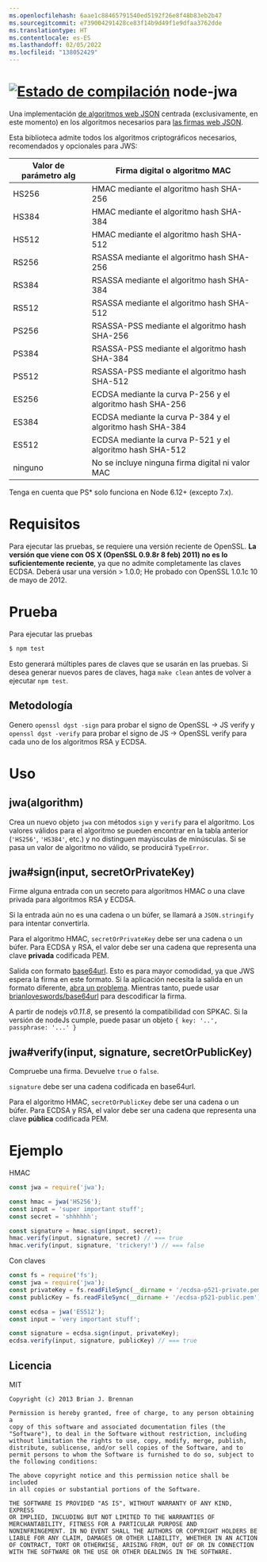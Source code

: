 ```yaml
---
ms.openlocfilehash: 6aae1c88465791540ed5192f26e8f48b83eb2b47
ms.sourcegitcommit: e739004291428ce83f14b9d49f1e9dfaa3762dde
ms.translationtype: HT
ms.contentlocale: es-ES
ms.lasthandoff: 02/05/2022
ms.locfileid: "138052429"
---
```

# <a name="node-jwa-build-statushttpstravis-ciorgbrianloveswordsnode-jwa"></a>[![Estado de compilación](https://travis-ci.org/brianloveswords/node-jwa.svg?branch=master)](https://travis-ci.org/brianloveswords/node-jwa) node-jwa

Una implementación [de algoritmos web JSON](http://tools.ietf.org/id/draft-ietf-jose-json-web-algorithms-08.html) centrada (exclusivamente, en este momento) en los algoritmos necesarios para [las firmas web JSON](http://self-issued.info/docs/draft-ietf-jose-json-web-signature.html).

Esta biblioteca admite todos los algoritmos criptográficos necesarios, recomendados y opcionales para JWS:

Valor de parámetro alg | Firma digital o algoritmo MAC
----------------|----------------------------
HS256 | HMAC mediante el algoritmo hash SHA-256
HS384 | HMAC mediante el algoritmo hash SHA-384
HS512 | HMAC mediante el algoritmo hash SHA-512
RS256 | RSASSA mediante el algoritmo hash SHA-256
RS384 | RSASSA mediante el algoritmo hash SHA-384
RS512 | RSASSA mediante el algoritmo hash SHA-512
PS256 | RSASSA-PSS mediante el algoritmo hash SHA-256
PS384 | RSASSA-PSS mediante el algoritmo hash SHA-384
PS512 | RSASSA-PSS mediante el algoritmo hash SHA-512
ES256 | ECDSA mediante la curva P-256 y el algoritmo hash SHA-256
ES384 | ECDSA mediante la curva P-384 y el algoritmo hash SHA-384
ES512 | ECDSA mediante la curva P-521 y el algoritmo hash SHA-512
ninguno | No se incluye ninguna firma digital ni valor MAC

Tenga en cuenta que PS* solo funciona en Node 6.12+ (excepto 7.x).

# <a name="requirements"></a>Requisitos

Para ejecutar las pruebas, se requiere una versión reciente de OpenSSL. **La versión que viene con OS X (OpenSSL 0.9.8r 8 feb)
2011) no es lo suficientemente reciente**, ya que no admite completamente las claves ECDSA. Deberá usar una versión > 1.0.0; He probado con OpenSSL 1.0.1c 10 de mayo de 2012.

# <a name="testing"></a>Prueba

Para ejecutar las pruebas

```bash
$ npm test
```

Esto generará múltiples pares de claves que se usarán en las pruebas. Si desea generar nuevos pares de claves, haga `make clean` antes de volver a ejecutar `npm test`.

## <a name="methodology"></a>Metodología

Genero `openssl dgst -sign` para probar el signo de OpenSSL → JS verify y `openssl dgst -verify` para probar el signo de JS → OpenSSL verify para cada uno de los algoritmos RSA y ECDSA.

# <a name="usage"></a>Uso

## <a name="jwaalgorithm"></a>jwa(algorithm)

Crea un nuevo objeto `jwa` con métodos `sign` y `verify` para el algoritmo. Los valores válidos para el algoritmo se pueden encontrar en la tabla anterior (`'HS256'`, `'HS384'`, etc.) y no distinguen mayúsculas de minúsculas. Si se pasa un valor de algoritmo no válido, se producirá `TypeError`.


## <a name="jwasigninput-secretorprivatekey"></a>jwa#sign(input, secretOrPrivateKey)

Firme alguna entrada con un secreto para algoritmos HMAC o una clave privada para algoritmos RSA y ECDSA.

Si la entrada aún no es una cadena o un búfer, se llamará a `JSON.stringify` para intentar convertirla.

Para el algoritmo HMAC, `secretOrPrivateKey` debe ser una cadena o un búfer. Para ECDSA y RSA, el valor debe ser una cadena que representa una clave **privada** codificada PEM.

Salida con formato [base64url](http://en.wikipedia.org/wiki/Base64#URL_applications). Esto es para mayor comodidad, ya que JWS espera la firma en este formato. Si la aplicación necesita la salida en un formato diferente, [abra un problema](https://github.com/brianloveswords/node-jwa/issues). Mientras tanto, puede usar [brianloveswords/base64url](https://github.com/brianloveswords/base64url) para descodificar la firma.

A partir de nodejs *v0.11.8*, se presentó la compatibilidad con SPKAC. Si la versión de nodeJs cumple, puede pasar un objeto `{ key: '..', passphrase: '...' }`


## <a name="jwaverifyinput-signature-secretorpublickey"></a>jwa#verify(input, signature, secretOrPublicKey)

Compruebe una firma. Devuelve `true` o `false`.

`signature` debe ser una cadena codificada en base64url.

Para el algoritmo HMAC, `secretOrPublicKey` debe ser una cadena o un búfer. Para ECDSA y RSA, el valor debe ser una cadena que representa una clave **pública** codificada PEM.


# <a name="example"></a>Ejemplo

HMAC
```js
const jwa = require('jwa');

const hmac = jwa('HS256');
const input = 'super important stuff';
const secret = 'shhhhhh';

const signature = hmac.sign(input, secret);
hmac.verify(input, signature, secret) // === true
hmac.verify(input, signature, 'trickery!') // === false
```

Con claves
```js
const fs = require('fs');
const jwa = require('jwa');
const privateKey = fs.readFileSync(__dirname + '/ecdsa-p521-private.pem');
const publicKey = fs.readFileSync(__dirname + '/ecdsa-p521-public.pem');

const ecdsa = jwa('ES512');
const input = 'very important stuff';

const signature = ecdsa.sign(input, privateKey);
ecdsa.verify(input, signature, publicKey) // === true
```
## <a name="license"></a>Licencia

MIT

```
Copyright (c) 2013 Brian J. Brennan

Permission is hereby granted, free of charge, to any person obtaining a
copy of this software and associated documentation files (the
"Software"), to deal in the Software without restriction, including
without limitation the rights to use, copy, modify, merge, publish,
distribute, sublicense, and/or sell copies of the Software, and to
permit persons to whom the Software is furnished to do so, subject to
the following conditions:

The above copyright notice and this permission notice shall be included
in all copies or substantial portions of the Software.

THE SOFTWARE IS PROVIDED "AS IS", WITHOUT WARRANTY OF ANY KIND, EXPRESS
OR IMPLIED, INCLUDING BUT NOT LIMITED TO THE WARRANTIES OF
MERCHANTABILITY, FITNESS FOR A PARTICULAR PURPOSE AND
NONINFRINGEMENT. IN NO EVENT SHALL THE AUTHORS OR COPYRIGHT HOLDERS BE
LIABLE FOR ANY CLAIM, DAMAGES OR OTHER LIABILITY, WHETHER IN AN ACTION
OF CONTRACT, TORT OR OTHERWISE, ARISING FROM, OUT OF OR IN CONNECTION
WITH THE SOFTWARE OR THE USE OR OTHER DEALINGS IN THE SOFTWARE.
```
